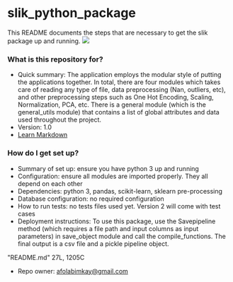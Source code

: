 # slik_python_package
This README documents the steps that are necessary to get the slik package up and running.
<img  src="https://github.com/Sensei-akin/slik_python_package/blob/master/docs/_images/SLIK-LOGO-BLACK-2.png" >
### What is this repository for? ###

* Quick summary: The application employs the modular style of putting the applications together. In total, there are four modules which takes care of reading any type of file, data preprocessing (Nan, outliers, etc), and other preprocessing steps such as One Hot Encoding, Scaling, Normalization, PCA, etc. There is a general module (which is the general_utils module) that contains a list of global attributes and data used throughout the project. 
* Version: 1.0
* [Learn Markdown](https://bitbucket.org/tutorials/markdowndemo)

### How do I get set up? ###

* Summary of set up: ensure you have python 3 up and running
* Configuration: ensure all modules are imported properly. They all depend on each other
* Dependencies: python 3, pandas, scikit-learn, sklearn pre-processing
* Database configuration: no required configuration
* How to run tests: no tests files used yet. Version 2 will come with test cases
* Deployment instructions: To use this package, use the Savepipeline method (which requires a file path and input columns as input parameters) in save_object module and call the compile_functions. The final output is a csv file and a pickle pipeline object.

"README.md" 27L, 1205C
* Repo owner: afolabimkay@gmail.com
